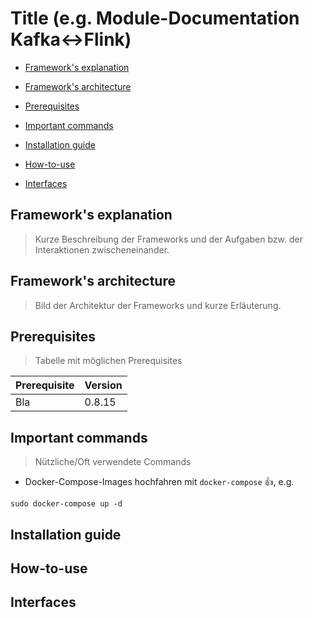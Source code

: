 # Title (e.g. Module-Documentation Kafka<->Flink)

* [Framework's explanation](#frameworks-explanation)

* [Framework's architecture](#frameworks-architecture)

* [Prerequisites](#prerequisites)

* [Important commands](#important-commands)

* [Installation guide](#installation-guide)

* [How-to-use](##how\-to\-use)

* [Interfaces](#interfaces)




## <a name="frameworks-explanation"></a> Framework's explanation 

> Kurze Beschreibung der Frameworks und der Aufgaben bzw. der Interaktionen zwischeneinander.

## <a name="frameworks-architecture"></a> Framework's architecture

> Bild der Architektur der Frameworks und kurze Erläuterung.

## Prerequisites

> Tabelle mit möglichen Prerequisites

Prerequisite | Version 
------------ | -------
Bla | 0.8.15

## Important commands

> Nützliche/Oft verwendete Commands 

- Docker-Compose-Images hochfahren mit `docker-compose` :+1:, e.g.
```shell
sudo docker-compose up -d
```
  

## Installation guide

## How-to-use

## Interfaces
